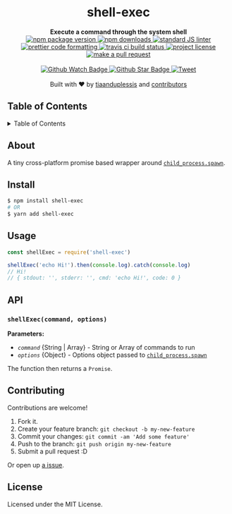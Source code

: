 
<h1 align="center">shell-exec</h1>
<div align="center">
  <strong>Execute a command through the system shell</strong>
</div>
<div align="center">
  <a href="https://npmjs.org/package/shell-exec">
    <img src="https://img.shields.io/npm/v/shell-exec.svg?style=flat-square" alt="npm package version" />
  </a>
  <a href="https://npmjs.org/package/shell-exec">
  <img src="https://img.shields.io/npm/dm/shell-exec.svg?style=flat-square" alt="npm downloads" />
  </a>
  <a href="https://github.com/feross/standard">
    <img src="https://img.shields.io/badge/code%20style-standard-brightgreen.svg?style=flat-square" alt="standard JS linter" />
  </a>
  <a href="https://github.com/prettier/prettier">
    <img src="https://img.shields.io/badge/styled_with-prettier-ff69b4.svg?style=flat-square" alt="prettier code formatting" />
  </a>
  <a href="https://travis-ci.org/tiaanduplessis/shell-exec">
    <img src="https://img.shields.io/travis/tiaanduplessis/shell-exec.svg?style=flat-square" alt="travis ci build status" />
  </a>
  <a href="https://github.com/tiaanduplessis/shell-exec/blob/master/LICENSE">
    <img src="https://img.shields.io/npm/l/shell-exec.svg?style=flat-square" alt="project license" />
  </a>
  <a href="http://makeapullrequest.com">
    <img src="https://img.shields.io/badge/PRs-welcome-brightgreen.svg?style=flat-square" alt="make a pull request" />
  </a>
</div>
<br>
<div align="center">
  <a href="https://github.com/tiaanduplessis/shell-exec/watchers">
    <img src="https://img.shields.io/github/watchers/tiaanduplessis/shell-exec.svg?style=social" alt="Github Watch Badge" />
  </a>
  <a href="https://github.com/tiaanduplessis/shell-exec/stargazers">
    <img src="https://img.shields.io/github/stars/tiaanduplessis/shell-exec.svg?style=social" alt="Github Star Badge" />
  </a>
  <a href="https://twitter.com/intent/tweet?text=Check%20out%20shell-exec!%20https://github.com/tiaanduplessis/shell-exec%20%F0%9F%91%8D">
    <img src="https://img.shields.io/twitter/url/https/github.com/tiaanduplessis/shell-exec.svg?style=social" alt="Tweet" />
  </a>
</div>
<br>
<div align="center">
  Built with ❤︎ by <a href="https://github.com/tiaanduplessis">tiaanduplessis</a> and <a href="https://github.com/tiaanduplessis/shell-exec/contributors">contributors</a>
</div>

<h2>Table of Contents</h2>
<details>
  <summary>Table of Contents</summary>
  <li><a href="#about">About</a></li>
  <li><a href="#install">Install</a></li>
  <li><a href="#usage">Usage</a></li>
  <li><a href="#api">API</a></li>
  <li><a href="#contribute">Contribute</a></li>
  <li><a href="#license">License</a></li>
</details>

## About

A tiny cross-platform promise based wrapper around [`child_process.spawn`](https://nodejs.org/api/child_process.html#child_process_child_process_spawn_command_args_options).

## Install

```sh
$ npm install shell-exec
# OR
$ yarn add shell-exec
```

## Usage

```js
const shellExec = require('shell-exec')

shellExec('echo Hi!').then(console.log).catch(console.log)
// Hi!
// { stdout: '', stderr: '', cmd: 'echo Hi!', code: 0 }
```

## API

### `shellExec(command, options)`

**Parameters:**

- *`command`* {String | Array} - String or Array of commands to run
- *`options`* {Object} - Options object passed to [`child_process.spawn`](https://nodejs.org/api/child_process.html#child_process_child_process_spawn_command_args_options)

The function then returns a `Promise`.

## Contributing

Contributions are welcome!

1. Fork it.
2. Create your feature branch: `git checkout -b my-new-feature`
3. Commit your changes: `git commit -am 'Add some feature'`
4. Push to the branch: `git push origin my-new-feature`
5. Submit a pull request :D

Or open up [a issue](https://github.com/tiaanduplessis/shell-exec/issues).

## License

Licensed under the MIT License.
